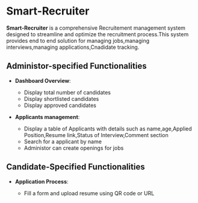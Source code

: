 # Smart-Recruiter

**Smart-Recruiter** is a comprehensive Recruitement management system designed to streamline and optimize the recruitment process.This system provides end to end solution for managing jobs,managing interviews,managing applications,Cnadidate tracking.


## Administor-specified Functionalities

- **Dashboard Overview**:
  
    - Display total number of candidates
    - Display shortlisted candidates 
    - Display approved candidates

 - **Applicants management**:
   
    - Display a table of Applicants with details such as name,age,Applied Position,Resume link,Status of Interview,Comment section
    - Search for a applicant by name 
    - Administor can create openings for jobs



## Candidate-Specified Functionalities

- **Application Process**:

  - Fill a form and upload resume using QR code or URL 




